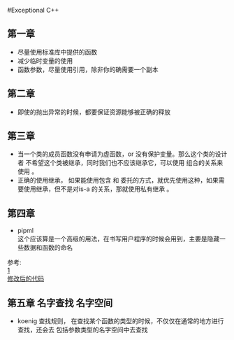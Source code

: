 #Exceptional C++

## 第一章

* 尽量使用标准库中提供的函数
* 减少临时变量的使用
* 函数参数，尽量使用引用，除非你的确需要一个副本


## 第二章

* 即使的抛出异常的时候，都要保证资源能够被正确的释放

## 第三章

* 当一个类的成员函数没有申请为虚函数，or 没有保护变量。那么这个类的设计者 不希望这个类被继承，同时我们也不应该继承它，可以使用 组合的关系来使用 。
* 正确的使用继承， 如果能使用包含 和 委托的方式，就优先使用这种，如果需要使用继承，但不是对is-a 的关系，那就使用私有继承 。

## 第四章

* pipml  
这个应该算是一个高级的用法，在书写用户程序的时候会用到，主要是隐藏一些数据和函数的命名

参考:    
[1](http://www.cnblogs.com/kanego/archive/2011/11/23/2260700.html )     
[修改后的代码](https://github.com/fuxiang90/code-fuxiang90/blob/master/cpp/startCPP/pipml2.cpp)

## 第五章 名字查找 名字空间
 
* koenig 查找规则， 在查找某个函数的类型的时候，不仅仅在通常的地方进行查找，还会去 包括参数类型的名字空间中去查找 

##














 
